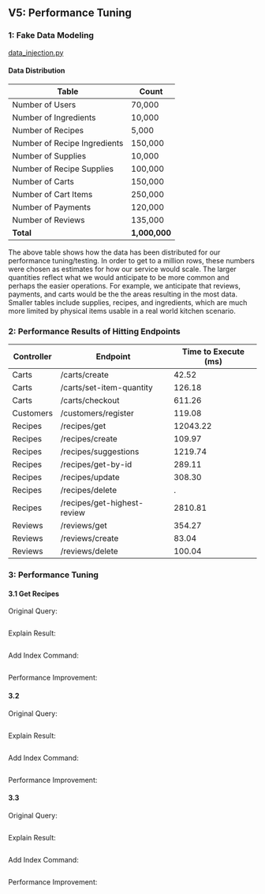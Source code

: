 ## V5: Performance Tuning
### 1: Fake Data Modeling

[data_injection.py](../test/data_injection.py)

#### Data Distribution
| Table                  | Count     |
|--------------------------|-----------|
| Number of Users          | 70,000    |
| Number of Ingredients    | 10,000    |
| Number of Recipes        | 5,000     |
| Number of Recipe Ingredients | 150,000  |
| Number of Supplies       | 10,000    |
| Number of Recipe Supplies| 100,000   |
| Number of Carts          | 150,000   |
| Number of Cart Items     | 250,000   |
| Number of Payments       | 120,000   |
| Number of Reviews        | 135,000    |
| **Total**                | **1,000,000** |

The above table shows how the data has been distributed for our performance tuning/testing. In order to get to a million rows, these numbers were chosen as estimates for how our service would scale. The larger quantities reflect what we would anticipate to be more common and perhaps the easier operations. For example, we anticipate that reviews, payments, and carts would be the the areas resulting in the most data. Smaller tables include supplies, recipes, and ingredients, which are much more limited by physical items usable in a real world kitchen scenario.  

### 2: Performance Results of Hitting Endpoints

| Controller   | Endpoint                       | Time to Execute (ms) |
|--------------|---------------------------------|-----------------------|
| Carts        | /carts/create                  | 42.52                |
| Carts        | /carts/set-item-quantity       | 126.18               |
| Carts        | /carts/checkout                | 611.26               |
| Customers    | /customers/register            | 119.08               |
| Recipes      | /recipes/get                   | 12043.22             |
| Recipes      | /recipes/create                | 109.97               |
| Recipes      | /recipes/suggestions           | 1219.74              |
| Recipes      | /recipes/get-by-id             | 289.11               |
| Recipes      | /recipes/update                | 308.30               |
| Recipes      | /recipes/delete                | .                   |
| Recipes      | /recipes/get-highest-review    | 2810.81             |
| Reviews      | /reviews/get                   | 354.27               |
| Reviews      | /reviews/create                | 83.04               |
| Reviews      | /reviews/delete                | 100.04               |

### 3: Performance Tuning 

#### 3.1 Get Recipes
Original Query: 
```sql
```
Explain Result: 
```sql
```
Add Index Command:
```sql
```
Performance Improvement: 

#### 3.2
Original Query: 
```sql
```
Explain Result: 
```sql
```
Add Index Command:
```sql
```
Performance Improvement: 

#### 3.3 
Original Query: 
```sql
```
Explain Result: 
```sql
```
Add Index Command:
```sql
```
Performance Improvement: 
